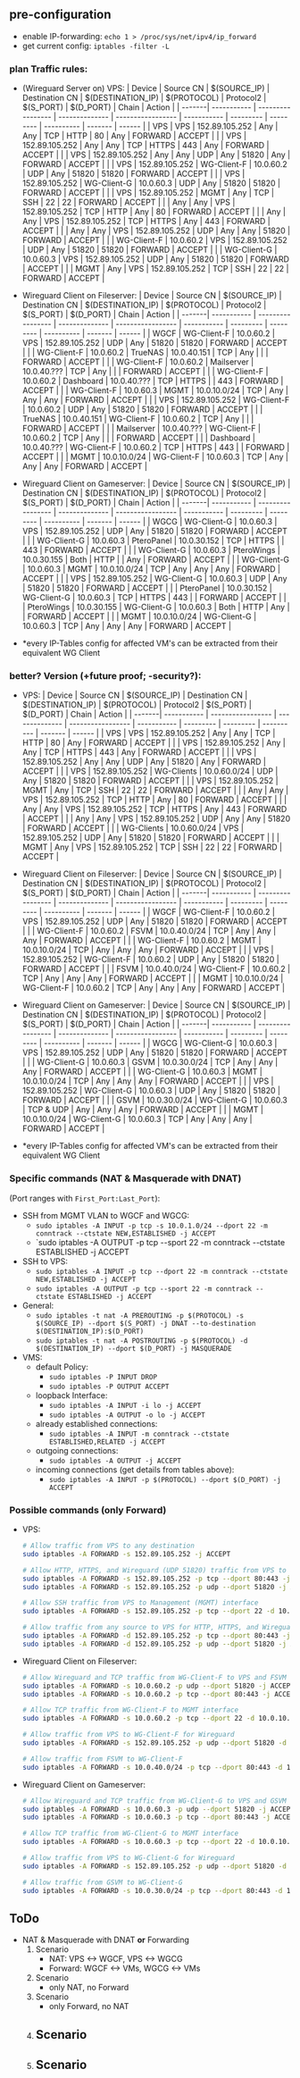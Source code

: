 ## pre-configuration
- enable IP-forwarding: `echo 1 > /proc/sys/net/ipv4/ip_forward`
- get current config: `iptables -filter -L`
### plan Traffic rules:
- (Wireguard Server on) VPS:
	| Device | Source CN   | $(SOURCE_IP)      | Destination CN | $(DESTINATION_IP) | $(PROTOCOL) | Protocol2 | $(S_PORT) | $(D_PORT)  | Chain   | Action |
	| -------| ----------- | ----------------- | -------------- | ----------------- | ----------- | --------- | --------- | ---------- | ------- | ------ |
	| VPS    | VPS         | 152.89.105.252    | Any            | Any               | TCP         | HTTP      | 80        | Any        | FORWARD | ACCEPT |
	|        | VPS         | 152.89.105.252    | Any            | Any               | TCP         | HTTPS     | 443       | Any        | FORWARD | ACCEPT |
	|        | VPS         | 152.89.105.252    | Any            | Any               | UDP         | Any       | 51820     | Any        | FORWARD | ACCEPT |
	|        | VPS         | 152.89.105.252    | WG-Client-F    | 10.0.60.2         | UDP         | Any       | 51820     | 51820      | FORWARD | ACCEPT |
	|        | VPS         | 152.89.105.252    | WG-Client-G    | 10.0.60.3         | UDP         | Any       | 51820     | 51820      | FORWARD | ACCEPT |
	|        | VPS         | 152.89.105.252    | MGMT           | Any               | TCP         | SSH       | 22        | 22         | FORWARD | ACCEPT |
	|        | Any         | Any               | VPS            | 152.89.105.252    | TCP         | HTTP      | Any       | 80         | FORWARD | ACCEPT |
	|        | Any         | Any               | VPS            | 152.89.105.252    | TCP         | HTTPS     | Any       | 443        | FORWARD | ACCEPT |
	|        | Any         | Any               | VPS            | 152.89.105.252    | UDP         | Any       | Any       | 51820      | FORWARD | ACCEPT |
	|        | WG-Client-F | 10.0.60.2         | VPS            | 152.89.105.252    | UDP         | Any       | 51820     | 51820      | FORWARD | ACCEPT |
	|        | WG-Client-G | 10.0.60.3         | VPS            | 152.89.105.252    | UDP         | Any       | 51820     | 51820      | FORWARD | ACCEPT |
	|        | MGMT        | Any               | VPS            | 152.89.105.252    | TCP         | SSH       | 22        | 22         | FORWARD | ACCEPT |

- Wireguard Client on Fileserver: 
	| Device | Source CN   | $(SOURCE_IP)      | Destination CN | $(DESTINATION_IP) | $(PROTOCOL) | Protocol2 | $(S_PORT) | $(D_PORT)  | Chain   | Action |
	| -------| ----------- | ----------------- | -------------- | ----------------- | ----------- | --------- | --------- | ---------- | ------- | ------ |
	| WGCF   | WG-Client-F | 10.0.60.2         | VPS            | 152.89.105.252    | UDP         | Any       | 51820     | 51820      | FORWARD | ACCEPT |
	|        | WG-Client-F | 10.0.60.2         | TrueNAS        | 10.0.40.151       | TCP         | Any       |           |            | FORWARD | ACCEPT |
	|        | WG-Client-F | 10.0.60.2         | Mailserver     | 10.0.40.???       | TCP         | Any       |           |            | FORWARD | ACCEPT |
	|        | WG-Client-F | 10.0.60.2         | Dashboard      | 10.0.40.???       | TCP         | HTTPS     |           | 443        | FORWARD | ACCEPT |
	|        | WG-Client-F | 10.0.60.3         | MGMT           | 10.0.10.0/24      | TCP         | Any       | Any       | Any        | FORWARD | ACCEPT |
	|        | VPS         | 152.89.105.252    | WG-Client-F    | 10.0.60.2         | UDP         | Any       | 51820     | 51820      | FORWARD | ACCEPT |
	|        | TrueNAS     | 10.0.40.151       | WG-Client-F    | 10.0.60.2         | TCP         | Any       |           |            | FORWARD | ACCEPT |
	|        | Mailserver  | 10.0.40.???       | WG-Client-F    | 10.0.60.2         | TCP         | Any       |           |            | FORWARD | ACCEPT |
	|        | Dashboard   | 10.0.40.???       | WG-Client-F    | 10.0.60.2         | TCP         | HTTPS     | 443       |            | FORWARD | ACCEPT |
	|        | MGMT        | 10.0.10.0/24      | WG-Client-F    | 10.0.60.3         | TCP         | Any       | Any       | Any        | FORWARD | ACCEPT |

- Wireguard Client on Gameserver:
	| Device | Source CN   | $(SOURCE_IP)      | Destination CN | $(DESTINATION_IP) | $(PROTOCOL) | Protocol2 | $(S_PORT) | $(D_PORT)  | Chain   | Action |
	| -------| ----------- | ----------------- | -------------- | ----------------- | ----------- | --------- | --------- | ---------- | ------- | ------ |
	| WGCG   | WG-Client-G | 10.0.60.3         | VPS            | 152.89.105.252    | UDP         | Any       | 51820     | 51820      | FORWARD | ACCEPT |
	|        | WG-Client-G | 10.0.60.3         | PteroPanel     | 10.0.30.152       | TCP         | HTTPS     |           | 443        | FORWARD | ACCEPT |
	|        | WG-Client-G | 10.0.60.3         | PteroWings     | 10.0.30.155       | Both        | HTTP      |           | Any        | FORWARD | ACCEPT |
	|        | WG-Client-G | 10.0.60.3         | MGMT           | 10.0.10.0/24      | TCP         | Any       | Any       | Any        | FORWARD | ACCEPT |
	|        | VPS         | 152.89.105.252    | WG-Client-G    | 10.0.60.3         | UDP         | Any       | 51820     | 51820      | FORWARD | ACCEPT |
	|        | PteroPanel  | 10.0.30.152       | WG-Client-G    | 10.0.60.3         | TCP         | HTTPS     | 443       |            | FORWARD | ACCEPT |
	|        | PteroWings  | 10.0.30.155       | WG-Client-G    | 10.0.60.3         | Both        | HTTP      | Any       |            | FORWARD | ACCEPT |
	|        | MGMT        | 10.0.10.0/24      | WG-Client-G    | 10.0.60.3         | TCP         | Any       | Any       | Any        | FORWARD | ACCEPT |
	
- *every IP-Tables config for affected VM's can be extracted from their equivalent WG Client
	
### better? Version (+future proof; -security?):
- VPS:
	| Device | Source CN   | $(SOURCE_IP)      | Destination CN | $(DESTINATION_IP) | $(PROTOCOL) | Protocol2 | $(S_PORT) | $(D_PORT)  | Chain   | Action |
	| -------| ----------- | ----------------- | -------------- | ----------------- | ----------- | --------- | --------- | ---------- | ------- | ------ |
	| VPS    | VPS         | 152.89.105.252    | Any            | Any               | TCP         | HTTP      | 80        | Any        | FORWARD | ACCEPT |
	|        | VPS         | 152.89.105.252    | Any            | Any               | TCP         | HTTPS     | 443       | Any        | FORWARD | ACCEPT |
	|        | VPS         | 152.89.105.252    | Any            | Any               | UDP         | Any       | 51820     | Any        | FORWARD | ACCEPT |
	|        | VPS         | 152.89.105.252    | WG-Clients     | 10.0.60.0/24      | UDP         | Any       | 51820     | 51820      | FORWARD | ACCEPT |
	|        | VPS         | 152.89.105.252    | MGMT           | Any               | TCP         | SSH       | 22        | 22         | FORWARD | ACCEPT |
	|        | Any         | Any               | VPS            | 152.89.105.252    | TCP         | HTTP      | Any       | 80         | FORWARD | ACCEPT |
	|        | Any         | Any               | VPS            | 152.89.105.252    | TCP         | HTTPS     | Any       | 443        | FORWARD | ACCEPT |
	|        | Any         | Any               | VPS            | 152.89.105.252    | UDP         | Any       | Any       | 51820      | FORWARD | ACCEPT |
	|        | WG-Clients  | 10.0.60.0/24      | VPS            | 152.89.105.252    | UDP         | Any       | 51820     | 51820      | FORWARD | ACCEPT |
	|        | MGMT        | Any               | VPS            | 152.89.105.252    | TCP         | SSH       | 22        | 22         | FORWARD | ACCEPT |

- Wireguard Client on Fileserver: 
	| Device | Source CN   | $(SOURCE_IP)      | Destination CN | $(DESTINATION_IP) | $(PROTOCOL) | Protocol2 | $(S_PORT) | $(D_PORT)  | Chain   | Action |
	| -------| ----------- | ----------------- | -------------- | ----------------- | ----------- | --------- | --------- | ---------- | ------- | ------ |
	| WGCF   | WG-Client-F | 10.0.60.2         | VPS            | 152.89.105.252    | UDP         | Any       | 51820     | 51820      | FORWARD | ACCEPT |
	|        | WG-Client-F | 10.0.60.2         | FSVM           | 10.0.40.0/24      | TCP         | Any       | Any       | Any        | FORWARD | ACCEPT |
	|        | WG-Client-F | 10.0.60.2         | MGMT           | 10.0.10.0/24      | TCP         | Any       | Any       | Any        | FORWARD | ACCEPT |
	|        | VPS         | 152.89.105.252    | WG-Client-F    | 10.0.60.2         | UDP         | Any       | 51820     | 51820      | FORWARD | ACCEPT |
	|        | FSVM        | 10.0.40.0/24      | WG-Client-F    | 10.0.60.2         | TCP         | Any       | Any       | Any        | FORWARD | ACCEPT |
	|        | MGMT        | 10.0.10.0/24      | WG-Client-F    | 10.0.60.2         | TCP         | Any       | Any       | Any        | FORWARD | ACCEPT |

- Wireguard Client on Gameserver:
	| Device | Source CN   | $(SOURCE_IP)      | Destination CN | $(DESTINATION_IP) | $(PROTOCOL) | Protocol2 | $(S_PORT) | $(D_PORT)  | Chain   | Action |
	| -------| ----------- | ----------------- | -------------- | ----------------- | ----------- | --------- | --------- | ---------- | ------- | ------ |
	| WGCG   | WG-Client-G | 10.0.60.3         | VPS            | 152.89.105.252    | UDP         | Any       | 51820     | 51820      | FORWARD | ACCEPT |
	|        | WG-Client-G | 10.0.60.3         | GSVM           | 10.0.30.0/24      | TCP         | Any       | Any       | Any        | FORWARD | ACCEPT |
	|        | WG-Client-G | 10.0.60.3         | MGMT           | 10.0.10.0/24      | TCP         | Any       | Any       | Any        | FORWARD | ACCEPT |
	|        | VPS         | 152.89.105.252    | WG-Client-G    | 10.0.60.3         | UDP         | Any       | 51820     | 51820      | FORWARD | ACCEPT |
	|        | GSVM        | 10.0.30.0/24      | WG-Client-G    | 10.0.60.3         | TCP & UDP   | Any       | Any       | Any        | FORWARD | ACCEPT |
	|        | MGMT        | 10.0.10.0/24      | WG-Client-G    | 10.0.60.3         | TCP         | Any       | Any       | Any        | FORWARD | ACCEPT |
	
- *every IP-Tables config for affected VM's can be extracted from their equivalent WG Client

### Specific commands (NAT & Masquerade with DNAT)
(Port ranges with `First_Port:Last_Port`):

- SSH from MGMT VLAN to WGCF and WGCG:
	- `sudo iptables -A INPUT -p tcp -s 10.0.1.0/24 --dport 22 -m conntrack --ctstate NEW,ESTABLISHED -j ACCEPT`
	- `sudo iptables -A OUTPUT -p tcp --sport 22 -m conntrack --ctstate ESTABLISHED -j ACCEPT
- SSH to VPS:
	- `sudo iptables -A INPUT -p tcp --dport 22 -m conntrack --ctstate NEW,ESTABLISHED -j ACCEPT`
	- `sudo iptables -A OUTPUT -p tcp --sport 22 -m conntrack --ctstate ESTABLISHED -j ACCEPT`
- General:
	- `sudo iptables -t nat -A PREROUTING -p $(PROTOCOL) -s $(SOURCE_IP) --dport $(S_PORT) -j DNAT --to-destination $(DESTINATION_IP):$(D_PORT)`
	- `sudo iptables -t nat -A POSTROUTING -p $(PROTOCOL) -d $(DESTINATION_IP) --dport $(D_PORT) -j MASQUERADE`
- VMS:
	- default Policy:
		- `sudo iptables -P INPUT DROP`
		- `sudo iptables -P OUTPUT ACCEPT`
	- loopback Interface:
		- `sudo iptables -A INPUT -i lo -j ACCEPT`
		- `sudo iptables -A OUTPUT -o lo -j ACCEPT`
	- already established connections:
		- `sudo iptables -A INPUT -m conntrack --ctstate ESTABLISHED,RELATED -j ACCEPT`
	- outgoing connections:
		- `sudo iptables -A OUTPUT -j ACCEPT`
	- incoming connections (get details from tables above):
		- `sudo iptables -A INPUT -p $(PROTOCOL) --dport $(D_PORT) -j ACCEPT`
### Possible commands (only Forward)
- VPS:
	```bash
	# Allow traffic from VPS to any destination
	sudo iptables -A FORWARD -s 152.89.105.252 -j ACCEPT
	
	# Allow HTTP, HTTPS, and Wireguard (UDP 51820) traffic from VPS to any destination
	sudo iptables -A FORWARD -s 152.89.105.252 -p tcp --dport 80:443 -j ACCEPT
	sudo iptables -A FORWARD -s 152.89.105.252 -p udp --dport 51820 -j ACCEPT
	
	# Allow SSH traffic from VPS to Management (MGMT) interface
	sudo iptables -A FORWARD -s 152.89.105.252 -p tcp --dport 22 -d 10.0.10.0/24 -j ACCEPT
	
	# Allow traffic from any source to VPS for HTTP, HTTPS, and Wireguard
	sudo iptables -A FORWARD -d 152.89.105.252 -p tcp --dport 80:443 -j ACCEPT
	sudo iptables -A FORWARD -d 152.89.105.252 -p udp --dport 51820 -j ACCEPT
	```
- Wireguard Client on Fileserver:
	```bash
	# Allow Wireguard and TCP traffic from WG-Client-F to VPS and FSVM
	sudo iptables -A FORWARD -s 10.0.60.2 -p udp --dport 51820 -j ACCEPT
	sudo iptables -A FORWARD -s 10.0.60.2 -p tcp --dport 80:443 -j ACCEPT
	
	# Allow TCP traffic from WG-Client-F to MGMT interface
	sudo iptables -A FORWARD -s 10.0.60.2 -p tcp --dport 22 -d 10.0.10.0/24 -j ACCEPT
	
	# Allow traffic from VPS to WG-Client-F for Wireguard
	sudo iptables -A FORWARD -s 152.89.105.252 -p udp --dport 51820 -d 10.0.60.2 -j ACCEPT
	
	# Allow traffic from FSVM to WG-Client-F
	sudo iptables -A FORWARD -s 10.0.40.0/24 -p tcp --dport 80:443 -d 10.0.60.2 -j ACCEPT
	```
- Wireguard Client on Gameserver:
	```bash
	# Allow Wireguard and TCP traffic from WG-Client-G to VPS and GSVM
	sudo iptables -A FORWARD -s 10.0.60.3 -p udp --dport 51820 -j ACCEPT
	sudo iptables -A FORWARD -s 10.0.60.3 -p tcp --dport 80:443 -j ACCEPT
	
	# Allow TCP traffic from WG-Client-G to MGMT interface
	sudo iptables -A FORWARD -s 10.0.60.3 -p tcp --dport 22 -d 10.0.10.0/24 -j ACCEPT
	
	# Allow traffic from VPS to WG-Client-G for Wireguard
	sudo iptables -A FORWARD -s 152.89.105.252 -p udp --dport 51820 -d 10.0.60.3 -j ACCEPT
	
	# Allow traffic from GSVM to WG-Client-G
	sudo iptables -A FORWARD -s 10.0.30.0/24 -p tcp --dport 80:443 -d 10.0.60.3 -j ACCEPT
	```
## ToDo
- NAT & Masquerade with DNAT **or** Forwarding
	1. Scenario
		- NAT: VPS <-> WGCF, VPS <-> WGCG
		- Forward: WGCF <-> VMs, WGCG <-> VMs
	2. Scenario
		- only NAT, no Forward
	3. Scenario
		- only Forward, no NAT
	5. Scenario
		- 
	6. Scenario
		- 